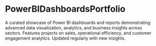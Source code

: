 # PowerBIDashboardsPortfolio
A curated showcase of Power BI dashboards and reports demonstrating advanced data visualization, analytics, and business insights across sectors. Features projects on sales, operational efficiency, and customer engagement analytics. Updated regularly with new insights.
